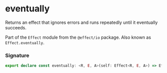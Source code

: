 # eventually

Returns an effect that ignores errors and runs repeatedly until it
eventually succeeds.

Part of the `Effect` module from the `@effect/io` package. Also known as `Effect.eventually`.

### Signature

```typescript
export declare const eventually: <R, E, A>(self: Effect<R, E, A>) => Effect<R, never, A>
```

